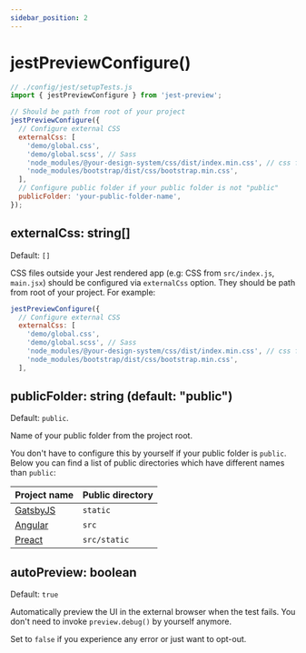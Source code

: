 ```yaml
---
sidebar_position: 2
---
```


# jestPreviewConfigure()

```js
// ./config/jest/setupTests.js
import { jestPreviewConfigure } from 'jest-preview';

// Should be path from root of your project
jestPreviewConfigure({
  // Configure external CSS
  externalCss: [
    'demo/global.css',
    'demo/global.scss', // Sass
    'node_modules/@your-design-system/css/dist/index.min.css', // css from node_modules
    'node_modules/bootstrap/dist/css/bootstrap.min.css',
  ],
  // Configure public folder if your public folder is not "public"
  publicFolder: 'your-public-folder-name',
});
```

## externalCss: string[]

Default: `[]`

CSS files outside your Jest rendered app (e.g: CSS from `src/index.js`, `main.jsx`) should be configured via `externalCss` option. They should be path from root of your project. For example:

```js
jestPreviewConfigure({
  // Configure external CSS
  externalCss: [
    'demo/global.css',
    'demo/global.scss', // Sass
    'node_modules/@your-design-system/css/dist/index.min.css', // css from node_modules
    'node_modules/bootstrap/dist/css/bootstrap.min.css',
  ],
```

## publicFolder: string (default: "public")

Default: `public`.

Name of your public folder from the project root.

You don't have to configure this by yourself if your public folder is `public`. Below you can find a list of public directories which have different names than `public`:

<!-- Thanks msw for the idea https://github.com/mswjs/mswjs.io/blob/9f62d45a3740789cc4308ae1475027598541a007/docs/snippets/public-dir.mdx -->

| Project name                         | Public directory |
| ------------------------------------ | ---------------- |
| [GatsbyJS](https://www.gatsbyjs.org) | `static`         |
| [Angular](https://angular.io/)       | `src`            |
| [Preact](https://preactjs.com)       | `src/static`     |

## autoPreview: boolean

Default: `true`

Automatically preview the UI in the external browser when the test fails. You don't need to invoke `preview.debug()` by yourself anymore.

Set to `false` if you experience any error or just want to opt-out.
